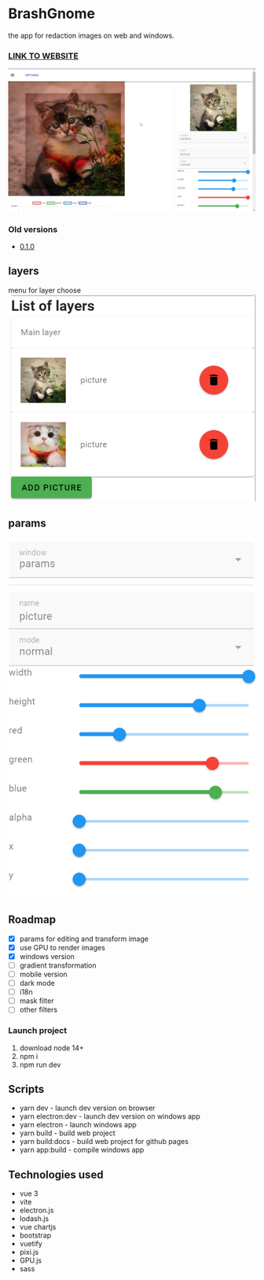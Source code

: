 # BrashGnome
the app for redaction images on web and windows.
### [LINK TO WEBSITE](https://ahibis.github.io/image-editor/)
![picture](/github/edit1.jpg)
### Old versions
* [0.1.0](https://github.com/ahibis/image-editor/tree/v0.1.0)
## layers
menu for layer choose
![layers](/github/layers.png)
## params
![params](/github/params.png)
## Roadmap
- [x] params for editing and transform image
- [x] use GPU to render images
- [x] windows version
- [ ] gradient transformation
- [ ] mobile version
- [ ] dark mode
- [ ] i18n
- [ ] mask filter
- [ ] other filters

### Launch project
1. download node 14+
2. npm i
3. npm run dev
## Scripts 
- yarn dev - launch dev version on browser
- yarn electron:dev - launch dev version on windows app 
- yarn electron - launch windows app 
- yarn build - build web project
- yarn build:docs - build web project for github pages
- yarn app:build - compile windows app

## Technologies used 
- vue 3
- vite
- electron.js
- lodash.js
- vue chartjs
- bootstrap
- vuetify
- pixi.js
- GPU.js
- sass
